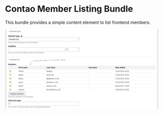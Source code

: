 # Contao Member Listing Bundle

This bundle provides a simple content element to list frontend members.

![screenshot_ce.png](docs/img/screenshot_ce.png)

